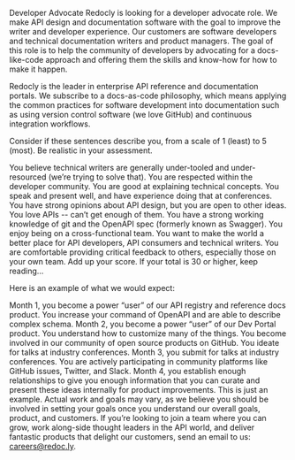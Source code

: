 Developer Advocate
Redocly is looking for a developer advocate role. We make API design and documentation software with the goal to improve the writer and developer experience. Our customers are software developers and technical documentation writers and product managers. The goal of this role is to help the community of developers by advocating for a docs-like-code approach and offering them the skills and know-how for how to make it happen.

Redocly is the leader in enterprise API reference and documentation portals. We subscribe to a docs-as-code philosophy, which means applying the common practices for software development into documentation such as using version control software (we love GitHub) and continuous integration workflows.

Consider if these sentences describe you, from a scale of 1 (least) to 5 (most). Be realistic in your assessment.

You believe technical writers are generally under-tooled and under-resourced (we’re trying to solve that).
You are respected within the developer community.
You are good at explaining technical concepts.
You speak and present well, and have experience doing that at conferences.
You have strong opinions about API design, but you are open to other ideas.
You love APIs -- can’t get enough of them.
You have a strong working knowledge of git and the OpenAPI spec (formerly known as Swagger).
You enjoy being on a cross-functional team.
You want to make the world a better place for API developers, API consumers and technical writers.
You are comfortable providing critical feedback to others, especially those on your own team.
Add up your score. If your total is 30 or higher, keep reading…

Here is an example of what we would expect:

Month 1, you become a power “user” of our API registry and reference docs product. You increase your command of OpenAPI and are able to describe complex schema.
Month 2, you become a power “user” of our Dev Portal product. You understand how to customize many of the things. You become involved in our community of open source products on GitHub. You ideate for talks at industry conferences.
Month 3, you submit for talks at industry conferences. You are actively participating in community platforms like GitHub issues, Twitter, and Slack.
Month 4, you establish enough relationships to give you enough information that you can curate and present these ideas internally for product improvements.
This is just an example. Actual work and goals may vary, as we believe you should be involved in setting your goals once you understand our overall goals, product, and customers.
If you’re looking to join a team where you can grow, work along-side thought leaders in the API world, and deliver fantastic products that delight our customers, send an email to us: careers@redoc.ly.
